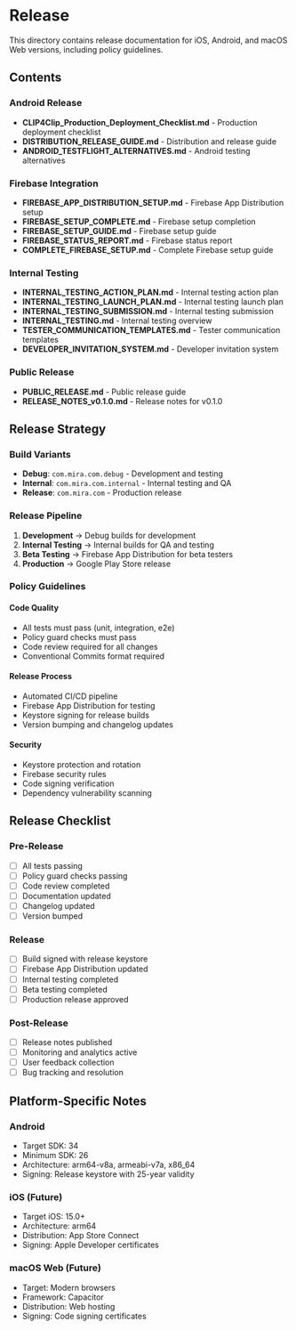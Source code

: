 # Release

This directory contains release documentation for iOS, Android, and macOS Web versions, including policy guidelines.

## Contents

### Android Release
- **CLIP4Clip_Production_Deployment_Checklist.md** - Production deployment checklist
- **DISTRIBUTION_RELEASE_GUIDE.md** - Distribution and release guide
- **ANDROID_TESTFLIGHT_ALTERNATIVES.md** - Android testing alternatives

### Firebase Integration
- **FIREBASE_APP_DISTRIBUTION_SETUP.md** - Firebase App Distribution setup
- **FIREBASE_SETUP_COMPLETE.md** - Firebase setup completion
- **FIREBASE_SETUP_GUIDE.md** - Firebase setup guide
- **FIREBASE_STATUS_REPORT.md** - Firebase status report
- **COMPLETE_FIREBASE_SETUP.md** - Complete Firebase setup guide

### Internal Testing
- **INTERNAL_TESTING_ACTION_PLAN.md** - Internal testing action plan
- **INTERNAL_TESTING_LAUNCH_PLAN.md** - Internal testing launch plan
- **INTERNAL_TESTING_SUBMISSION.md** - Internal testing submission
- **INTERNAL_TESTING.md** - Internal testing overview
- **TESTER_COMMUNICATION_TEMPLATES.md** - Tester communication templates
- **DEVELOPER_INVITATION_SYSTEM.md** - Developer invitation system

### Public Release
- **PUBLIC_RELEASE.md** - Public release guide
- **RELEASE_NOTES_v0.1.0.md** - Release notes for v0.1.0

## Release Strategy

### Build Variants
- **Debug**: `com.mira.com.debug` - Development and testing
- **Internal**: `com.mira.com.internal` - Internal testing and QA
- **Release**: `com.mira.com` - Production release

### Release Pipeline

1. **Development** → Debug builds for development
2. **Internal Testing** → Internal builds for QA and testing
3. **Beta Testing** → Firebase App Distribution for beta testers
4. **Production** → Google Play Store release

### Policy Guidelines

#### Code Quality
- All tests must pass (unit, integration, e2e)
- Policy guard checks must pass
- Code review required for all changes
- Conventional Commits format required

#### Release Process
- Automated CI/CD pipeline
- Firebase App Distribution for testing
- Keystore signing for release builds
- Version bumping and changelog updates

#### Security
- Keystore protection and rotation
- Firebase security rules
- Code signing verification
- Dependency vulnerability scanning

## Release Checklist

### Pre-Release
- [ ] All tests passing
- [ ] Policy guard checks passing
- [ ] Code review completed
- [ ] Documentation updated
- [ ] Changelog updated
- [ ] Version bumped

### Release
- [ ] Build signed with release keystore
- [ ] Firebase App Distribution updated
- [ ] Internal testing completed
- [ ] Beta testing completed
- [ ] Production release approved

### Post-Release
- [ ] Release notes published
- [ ] Monitoring and analytics active
- [ ] User feedback collection
- [ ] Bug tracking and resolution

## Platform-Specific Notes

### Android
- Target SDK: 34
- Minimum SDK: 26
- Architecture: arm64-v8a, armeabi-v7a, x86_64
- Signing: Release keystore with 25-year validity

### iOS (Future)
- Target iOS: 15.0+
- Architecture: arm64
- Distribution: App Store Connect
- Signing: Apple Developer certificates

### macOS Web (Future)
- Target: Modern browsers
- Framework: Capacitor
- Distribution: Web hosting
- Signing: Code signing certificates
